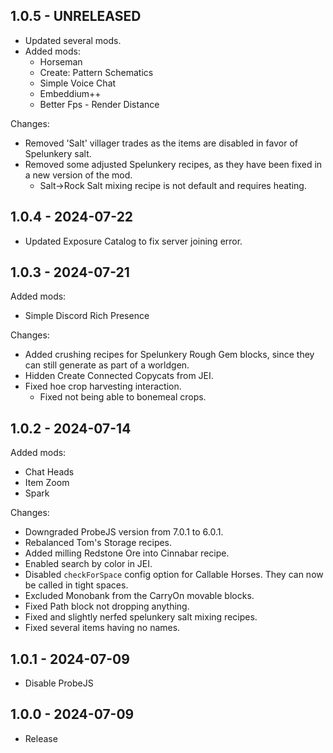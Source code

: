 ## 1.0.5 - UNRELEASED
- Updated several mods.
- Added mods:
    - Horseman
    - Create: Pattern Schematics
    - Simple Voice Chat
    - Embeddium++
    - Better Fps - Render Distance


Changes:
- Removed 'Salt' villager trades as the items are disabled in favor of Spelunkery salt.
- Removed some adjusted Spelunkery recipes, as they have been fixed in a new version of the mod.
    - Salt->Rock Salt mixing recipe is not default and requires heating.

## 1.0.4 - 2024-07-22
- Updated Exposure Catalog to fix server joining error.

## 1.0.3 - 2024-07-21
Added mods: 
- Simple Discord Rich Presence

Changes:
- Added crushing recipes for Spelunkery Rough Gem blocks, since they can still generate as part of a worldgen.
- Hidden Create Connected Copycats from JEI.
- Fixed hoe crop harvesting interaction.
    - Fixed not being able to bonemeal crops.

## 1.0.2 - 2024-07-14
Added mods:
- Chat Heads
- Item Zoom
- Spark

Changes:
- Downgraded ProbeJS version from 7.0.1 to 6.0.1.
- Rebalanced Tom's Storage recipes.
- Added milling Redstone Ore into Cinnabar recipe.
- Enabled search by color in JEI.
- Disabled `checkForSpace` config option for Callable Horses. They can now be called in tight spaces.
- Excluded Monobank from the CarryOn movable blocks.
- Fixed Path block not dropping anything.
- Fixed and slightly nerfed spelunkery salt mixing recipes.
- Fixed several items having no names.


## 1.0.1 - 2024-07-09
- Disable ProbeJS


## 1.0.0 - 2024-07-09
- Release
